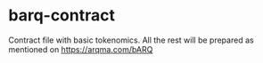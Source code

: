 # barq-contract
Contract file with basic tokenomics.
All the rest will be prepared as mentioned on https://arqma.com/bARQ
